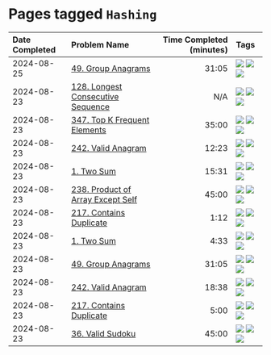 # Pages tagged `Hashing`

|Date Completed|Problem Name|Time Completed  (minutes)|Tags
|:---|:---|---:|:---|
|2024-08-25|[49. Group Anagrams](../49GroupAnagrams2.md)|31:05|[![](https://img.shields.io/badge/tag-Arrays-473080)](../tags/Arrays.md) [![](https://img.shields.io/badge/tag-Hashing-4b9e32)](../tags/Hashing.md) [![](https://img.shields.io/badge/tag-Medium-25a9f1)](../tags/Medium.md)|
|2024-08-23|[128. Longest Consecutive Sequence](../128LongestConsecutiveSequence.md)|N/A|[![](https://img.shields.io/badge/tag-Arrays-473080)](../tags/Arrays.md) [![](https://img.shields.io/badge/tag-Hashing-4b9e32)](../tags/Hashing.md) [![](https://img.shields.io/badge/tag-Medium-25a9f1)](../tags/Medium.md)|
|2024-08-23|[347. Top K Frequent Elements](../347TopKFrequentElements1.md)|35:00|[![](https://img.shields.io/badge/tag-Arrays-473080)](../tags/Arrays.md) [![](https://img.shields.io/badge/tag-Hashing-4b9e32)](../tags/Hashing.md) [![](https://img.shields.io/badge/tag-Medium-25a9f1)](../tags/Medium.md)|
|2024-08-23|[242. Valid Anagram](../242ValidAnagram1.md)|12:23|[![](https://img.shields.io/badge/tag-Arrays-473080)](../tags/Arrays.md) [![](https://img.shields.io/badge/tag-Easy-33b5de)](../tags/Easy.md) [![](https://img.shields.io/badge/tag-Hashing-4b9e32)](../tags/Hashing.md)|
|2024-08-23|[1. Two Sum](../1TwoSum1.md)|15:31|[![](https://img.shields.io/badge/tag-Arrays-473080)](../tags/Arrays.md) [![](https://img.shields.io/badge/tag-Easy-33b5de)](../tags/Easy.md) [![](https://img.shields.io/badge/tag-Hashing-4b9e32)](../tags/Hashing.md)|
|2024-08-23|[238. Product of Array Except Self](../238ProductOfArrayExceptSelf1.md)|45:00|[![](https://img.shields.io/badge/tag-Arrays-473080)](../tags/Arrays.md) [![](https://img.shields.io/badge/tag-Hashing-4b9e32)](../tags/Hashing.md) [![](https://img.shields.io/badge/tag-Medium-25a9f1)](../tags/Medium.md)|
|2024-08-23|[217. Contains Duplicate](../217ContainsDuplicate2.md)|1:12|[![](https://img.shields.io/badge/tag-Arrays-473080)](../tags/Arrays.md) [![](https://img.shields.io/badge/tag-Easy-33b5de)](../tags/Easy.md) [![](https://img.shields.io/badge/tag-Hashing-4b9e32)](../tags/Hashing.md)|
|2024-08-23|[1. Two Sum](../1TwoSum2.md)|4:33|[![](https://img.shields.io/badge/tag-Arrays-473080)](../tags/Arrays.md) [![](https://img.shields.io/badge/tag-Easy-33b5de)](../tags/Easy.md) [![](https://img.shields.io/badge/tag-Hashing-4b9e32)](../tags/Hashing.md)|
|2024-08-23|[49. Group Anagrams](../49GroupAnagrams1.md)|31:05|[![](https://img.shields.io/badge/tag-Arrays-473080)](../tags/Arrays.md) [![](https://img.shields.io/badge/tag-Hashing-4b9e32)](../tags/Hashing.md) [![](https://img.shields.io/badge/tag-Medium-25a9f1)](../tags/Medium.md)|
|2024-08-23|[242. Valid Anagram](../242ValidAnagram2.md)|18:38|[![](https://img.shields.io/badge/tag-Arrays-473080)](../tags/Arrays.md) [![](https://img.shields.io/badge/tag-Easy-33b5de)](../tags/Easy.md) [![](https://img.shields.io/badge/tag-Hashing-4b9e32)](../tags/Hashing.md)|
|2024-08-23|[217. Contains Duplicate](../217ContainsDuplicateAttempt1.md)|5:00|[![](https://img.shields.io/badge/tag-Arrays-473080)](../tags/Arrays.md) [![](https://img.shields.io/badge/tag-Easy-33b5de)](../tags/Easy.md) [![](https://img.shields.io/badge/tag-Hashing-4b9e32)](../tags/Hashing.md)|
|2024-08-23|[36. Valid Sudoku](../36ValidSudoku1.md)|45:00|[![](https://img.shields.io/badge/tag-Arrays-473080)](../tags/Arrays.md) [![](https://img.shields.io/badge/tag-Hashing-4b9e32)](../tags/Hashing.md) [![](https://img.shields.io/badge/tag-Medium-25a9f1)](../tags/Medium.md)|